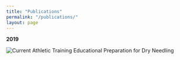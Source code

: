 ```yaml
---
title: "Publications"
permalink: "/publications/"
layout: page
---
```


**2019**

![Current Athletic Training Educational Preparation for Dry Needling](https://scholarworks.bgsu.edu/cgi/viewcontent.cgi?article=1158&context=jsmahs)
